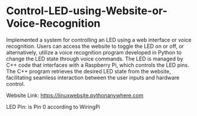 # Control-LED-using-Website-or-Voice-Recognition

Implemented a system for controlling an LED using a web interface or voice recognition. Users can access the website to toggle the LED on or off, or alternatively, utilize a voice recognition program developed in Python to change the LED state through voice commands. The LED is managed by C++ code that interfaces with a Raspberry Pi, which controls the LED pins. The C++ program retrieves the desired LED state from the website, facilitating seamless interaction between the user inputs and hardware control.

Website Link: https://linuxwebsite.pythonanywhere.com

LED Pin: is Pin 0 according to WiringPi

